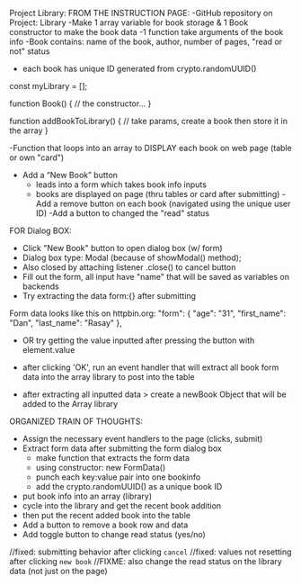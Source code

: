 Project Library:
FROM THE INSTRUCTION PAGE:
-GitHub repository on Project: Library
-Make 1 array variable for book storage & 1 Book constructor to make the book data
-1 function take arguments of the book info
-Book contains: name of the book, author, number of pages, "read or not" status
- each book has unique ID generated from crypto.randomUUID()

const myLibrary = [];

function Book() {
  // the constructor...
}

function addBookToLibrary() {
  // take params, create a book then store it in the array
}

-Function that loops into an array to DISPLAY each book on web page (table or own "card")

- Add a “New Book” button 
	- leads into a form which takes book info inputs
	- books are displayed on page (thru tables or card after submitting)
-Add a remove button on each book (navigated using the unique user ID)
-Add a button to changed the "read" status

FOR Dialog BOX:
- Click "New Book" button to open dialog box (w/ form)
- Dialog box type: Modal (because of showModal() method);
- Also closed by attaching listener .close() to cancel button
- Fill out the form, all input have "name" that will be saved as variables on backends
- Try extracting the data form:{} after submitting

Form data looks like this on httpbin.org:
"form": {
    "age": "31", 
    "first_name": "Dan", 
    "last_name": "Rasay"
  }, 

  - OR try getting the value inputted after pressing the button with element.value

  - after clicking 'OK', run an event handler that will extract all book form data into the array library to post into the table

  - after extracting all inputted data > create a newBook Object that will be added to the Array library

ORGANIZED TRAIN OF THOUGHTS:
<!-- - Fix radio buttons NOT adding the selected option properly to the table -->

- Assign the necessary event handlers to the page (clicks, submit)
- Extract form data after submitting the form dialog box
  - make function that extracts the form data
  - using constructor: new FormData()
  - punch each key:value pair into one bookinfo
  - add the crypto.randomUUID() as a unique book ID
- put book info into an array (library)
- cycle into the library and get the recent book addition 
- then put the recent added book into the table
- Add a button to remove a book row and data 
- Add toggle button to change read status (yes/no)


//fixed: submitting behavior after clicking `cancel`
//fixed: values not resetting after clicking `new book`
//FIXME: also change the read status on the library data (not just on the page)


